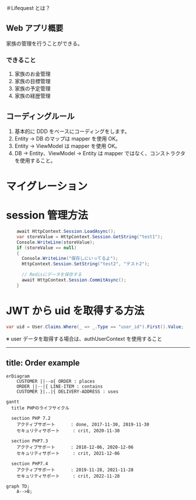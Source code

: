 ＃Lifequest とは？

## Web アプリ概要

家族の管理を行うことができる。

### できること

1. 家族のお金管理
2. 家族の目標管理
3. 家族の予定管理
4. 家族の経歴管理

## コーディングルール

1. 基本的に DDD をベースにコーディングをします。
2. Entity → DB のマップは mapper を使用 OK。
3. Entity → ViewModel は mapper を使用 OK。
4. DB → Entity、ViewModel → Entity は mapper ではなく、コンストラクタを使用すること。

# マイグレーション

# session 管理方法

```c#
    await HttpContext.Session.LoadAsync();
    var storeValue = HttpContext.Session.GetString("test1");
    Console.WriteLine(storeValue);
    if (storeValue == null)
    {
      Console.WriteLine("保存しにいってるよ");
      HttpContext.Session.SetString("test2", "テスト2");

      // Redisにデータを保存する
      await HttpContext.Session.CommitAsync();
    }
```

# JWT から uid を取得する方法　

```c#
var uid = User.Claims.Where(_ => _.Type == "user_id").First().Value;
```

※ user データを取得する場合は、authUserContext を使用すること

---
title: Order example
---
``` mermaid
erDiagram
    CUSTOMER ||--o{ ORDER : places
    ORDER ||--|{ LINE-ITEM : contains
    CUSTOMER }|..|{ DELIVERY-ADDRESS : uses
```

```mermaid
gantt
  title PHPのライフサイクル

  section PHP 7.2
    アクティブサポート      : done, 2017-11-30, 2019-11-30
    セキュリティサポート     : crit, 2020-11-30

  section PHP7.3
    アクティブサポート      : 2018-12-06, 2020-12-06
    セキュリティサポート     : crit, 2021-12-06

  section PHP7.4
    アクティブサポート      : 2019-11-28, 2021-11-28
    セキュリティサポート     : crit, 2022-11-28
```

```mermaid
graph TD;
    A-->B;
```
